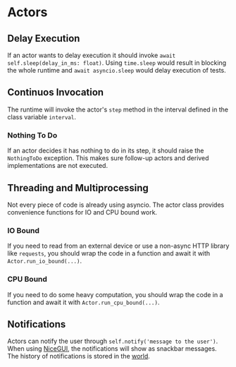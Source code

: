 # Actors

## Delay Execution

If an actor wants to delay execution it should invoke `await self.sleep(delay_in_ms: float)`.
Using `time.sleep` would result in blocking the whole runtime and `await asyncio.sleep` would delay execution of tests.

## Continuos Invocation

The runtime will invoke the actor's `step` method in the interval defined in the class variable `interval`.

### Nothing To Do

If an actor decides it has nothing to do in its step, it should raise the `NothingToDo` exception.
This makes sure follow-up actors and derived implementations are not executed.

## Threading and Multiprocessing

Not every piece of code is already using asyncio.
The actor class provides convenience functions for IO and CPU bound work.

### IO Bound

If you need to read from an external device or use a non-async HTTP library like `requests`, you should wrap the code in a function and await it with `Actor.run_io_bound(...)`.

### CPU Bound

If you need to do some heavy computation, you should wrap the code in a function and await it with `Actor.run_cpu_bound(...)`.

## Notifications

Actors can notify the user through `self.notify('message to the user')`.
When using [NiceGUI](user_interface.md), the notifications will show as snackbar messages.
The history of notifications is stored in the [world](world.md#notifications).

